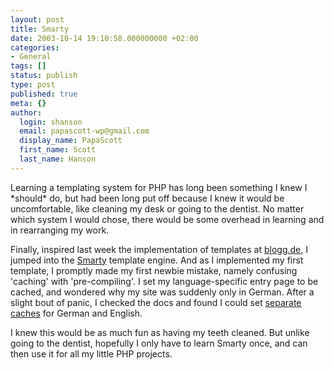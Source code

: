 ```yaml
---
layout: post
title: Smarty
date: 2003-10-14 19:10:58.000000000 +02:00
categories:
- General
tags: []
status: publish
type: post
published: true
meta: {}
author:
  login: shanson
  email: papascott-wp@gmail.com
  display_name: PapaScott
  first_name: Scott
  last_name: Hanson
---
```

<p>Learning a templating system for PHP has long been something I knew I *should* do, but had been long put off because I knew it would be uncomfortable, like cleaning my desk or going to the dentist. No matter which system I would chose, there would be some overhead in learning and in rearranging my work. </p>
<p>Finally, inspired last week the implementation of templates at <a href="http://www.blogg.de">blogg.de</a>, I jumped into the <a title="Smarty : Template Engine" href="http://smarty.php.net/">Smarty</a> template engine. And as I implemented my first template, I promptly made my first newbie mistake, namely confusing 'caching' with 'pre-compiling'. I set my language-specific entry page to be cached, and wondered why my site was suddenly only in German. After a slight bout of panic, I checked the docs and found I could set <a href="http://smarty.php.net/manual/en/caching.multiple.caches.php">separate caches</a> for German and English. </p>
<p>I knew this would be as much fun as having my teeth cleaned. But unlike going to the dentist, hopefully I only have to learn Smarty once, and can then use it for all my little PHP projects.</p>
